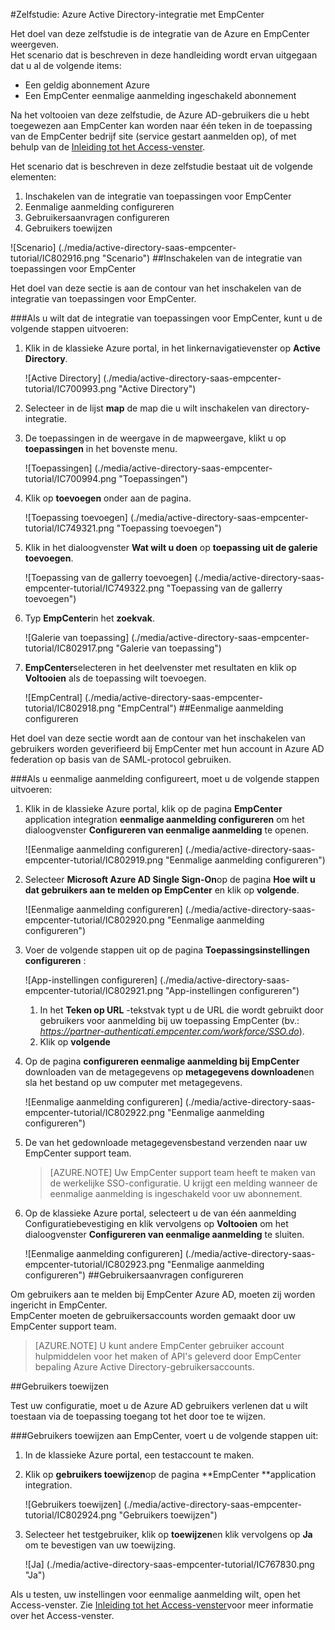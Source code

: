 <properties 
    pageTitle="Zelfstudie: Azure Active Directory-integratie met EmpCenter | Microsoft Azure" 
    description="Meer informatie over het EmpCenter met Azure Active Directory gebruiken voor het inschakelen van eenmalige aanmelding, geautomatiseerde provisioning en meer!" 
    services="active-directory" 
    authors="jeevansd"  
    documentationCenter="na" 
    manager="femila"/>
<tags 
    ms.service="active-directory" 
    ms.devlang="na" 
    ms.topic="article" 
    ms.tgt_pltfrm="na" 
    ms.workload="identity" 
    ms.date="08/16/2016" 
    ms.author="jeedes" />

#<a name="tutorial-azure-active-directory-integration-with-empcenter"></a>Zelfstudie: Azure Active Directory-integratie met EmpCenter
  
Het doel van deze zelfstudie is de integratie van de Azure en EmpCenter weergeven.  
Het scenario dat is beschreven in deze handleiding wordt ervan uitgegaan dat u al de volgende items:

-   Een geldig abonnement Azure
-   Een EmpCenter eenmalige aanmelding ingeschakeld abonnement
  
Na het voltooien van deze zelfstudie, de Azure AD-gebruikers die u hebt toegewezen aan EmpCenter kan worden naar één teken in de toepassing van de EmpCenter bedrijf site (service gestart aanmelden op), of met behulp van de [Inleiding tot het Access-venster](active-directory-saas-access-panel-introduction.md).
  
Het scenario dat is beschreven in deze zelfstudie bestaat uit de volgende elementen:

1.  Inschakelen van de integratie van toepassingen voor EmpCenter
2.  Eenmalige aanmelding configureren
3.  Gebruikersaanvragen configureren
4.  Gebruikers toewijzen

![Scenario] (./media/active-directory-saas-empcenter-tutorial/IC802916.png "Scenario")
##<a name="enabling-the-application-integration-for-empcenter"></a>Inschakelen van de integratie van toepassingen voor EmpCenter
  
Het doel van deze sectie is aan de contour van het inschakelen van de integratie van toepassingen voor EmpCenter.

###<a name="to-enable-the-application-integration-for-empcenter-perform-the-following-steps"></a>Als u wilt dat de integratie van toepassingen voor EmpCenter, kunt u de volgende stappen uitvoeren:

1.  Klik in de klassieke Azure portal, in het linkernavigatievenster op **Active Directory**.

    ![Active Directory] (./media/active-directory-saas-empcenter-tutorial/IC700993.png "Active Directory")

2.  Selecteer in de lijst **map** de map die u wilt inschakelen van directory-integratie.

3.  De toepassingen in de weergave in de mapweergave, klikt u op **toepassingen** in het bovenste menu.

    ![Toepassingen] (./media/active-directory-saas-empcenter-tutorial/IC700994.png "Toepassingen")

4.  Klik op **toevoegen** onder aan de pagina.

    ![Toepassing toevoegen] (./media/active-directory-saas-empcenter-tutorial/IC749321.png "Toepassing toevoegen")

5.  Klik in het dialoogvenster **Wat wilt u doen** op **toepassing uit de galerie toevoegen**.

    ![Toepassing van de gallerry toevoegen] (./media/active-directory-saas-empcenter-tutorial/IC749322.png "Toepassing van de gallerry toevoegen")

6.  Typ **EmpCenter**in het **zoekvak**.

    ![Galerie van toepassing] (./media/active-directory-saas-empcenter-tutorial/IC802917.png "Galerie van toepassing")

7.  **EmpCenter**selecteren in het deelvenster met resultaten en klik op **Voltooien** als de toepassing wilt toevoegen.

    ![EmpCentral] (./media/active-directory-saas-empcenter-tutorial/IC802918.png "EmpCentral")
##<a name="configuring-single-sign-on"></a>Eenmalige aanmelding configureren
  
Het doel van deze sectie wordt aan de contour van het inschakelen van gebruikers worden geverifieerd bij EmpCenter met hun account in Azure AD federation op basis van de SAML-protocol gebruiken.

###<a name="to-configure-single-sign-on-perform-the-following-steps"></a>Als u eenmalige aanmelding configureert, moet u de volgende stappen uitvoeren:

1.  Klik in de klassieke Azure portal, klik op de pagina **EmpCenter** application integration **eenmalige aanmelding configureren** om het dialoogvenster **Configureren van eenmalige aanmelding** te openen.

    ![Eenmalige aanmelding configureren] (./media/active-directory-saas-empcenter-tutorial/IC802919.png "Eenmalige aanmelding configureren")

2.  Selecteer **Microsoft Azure AD Single Sign-On**op de pagina **Hoe wilt u dat gebruikers aan te melden op EmpCenter** en klik op **volgende**.

    ![Eenmalige aanmelding configureren] (./media/active-directory-saas-empcenter-tutorial/IC802920.png "Eenmalige aanmelding configureren")

3.  Voer de volgende stappen uit op de pagina **Toepassingsinstellingen configureren** :

    ![App-instellingen configureren] (./media/active-directory-saas-empcenter-tutorial/IC802921.png "App-instellingen configureren")

    1.  In het **Teken op URL** -tekstvak typt u de URL die wordt gebruikt door gebruikers voor aanmelding bij uw toepassing EmpCenter (bv.: *https://partner-authenticati.empcenter.com/workforce/SSO.do*).
    2.  Klik op **volgende**

4.  Op de pagina **configureren eenmalige aanmelding bij EmpCenter** downloaden van de metagegevens op **metagegevens downloaden**en sla het bestand op uw computer met metagegevens.

    ![Eenmalige aanmelding configureren] (./media/active-directory-saas-empcenter-tutorial/IC802922.png "Eenmalige aanmelding configureren")

5.  De van het gedownloade metagegevensbestand verzenden naar uw EmpCenter support team.

    >[AZURE.NOTE] Uw EmpCenter support team heeft te maken van de werkelijke SSO-configuratie.
U krijgt een melding wanneer de eenmalige aanmelding is ingeschakeld voor uw abonnement.

6.  Op de klassieke Azure portal, selecteert u de van één aanmelding Configuratiebevestiging en klik vervolgens op **Voltooien** om het dialoogvenster **Configureren van eenmalige aanmelding** te sluiten.

    ![Eenmalige aanmelding configureren] (./media/active-directory-saas-empcenter-tutorial/IC802923.png "Eenmalige aanmelding configureren")
##<a name="configuring-user-provisioning"></a>Gebruikersaanvragen configureren
  
Om gebruikers aan te melden bij EmpCenter Azure AD, moeten zij worden ingericht in EmpCenter.  
EmpCenter moeten de gebruikersaccounts worden gemaakt door uw EmpCenter support team.

>[AZURE.NOTE] U kunt andere EmpCenter gebruiker account hulpmiddelen voor het maken of API's geleverd door EmpCenter bepaling Azure Active Directory-gebruikersaccounts.

##<a name="assigning-users"></a>Gebruikers toewijzen
  
Test uw configuratie, moet u de Azure AD gebruikers verlenen dat u wilt toestaan via de toepassing toegang tot het door toe te wijzen.

###<a name="to-assign-users-to-empcenter-perform-the-following-steps"></a>Gebruikers toewijzen aan EmpCenter, voert u de volgende stappen uit:

1.  In de klassieke Azure portal, een testaccount te maken.

2.  Klik op **gebruikers toewijzen**op de pagina **EmpCenter **application integration.

    ![Gebruikers toewijzen] (./media/active-directory-saas-empcenter-tutorial/IC802924.png "Gebruikers toewijzen")

3.  Selecteer het testgebruiker, klik op **toewijzen**en klik vervolgens op **Ja** om te bevestigen van uw toewijzing.

    ![Ja] (./media/active-directory-saas-empcenter-tutorial/IC767830.png "Ja")
  
Als u testen, uw instellingen voor eenmalige aanmelding wilt, open het Access-venster. Zie [Inleiding tot het Access-venster](active-directory-saas-access-panel-introduction.md)voor meer informatie over het Access-venster.